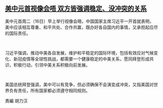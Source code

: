 <!--1637027460000-->
[美中元首视像会唔    双方皆强调稳定、没冲突的关系](https://www.rfa.org/mandarin/yataibaodao/junshiwaijiao/ql1-11152021205117.html)
------

<p>美中元首周二（16日）早上举行视像会晤，中国国家主席习近平一开首就表明，美中应该相互尊重、和平共处、合作共赢，既办好各自国内的事情，又承担起应尽的国际责任。</p><p> </p><p>习近平强调，推动中美各自发展，维护和平稳定的国际环境，包括有效应对气候变化、新冠疫情等全球性挑战，都需要一个健康稳定的中美关系，愿同拜登形成共识，积极行动，引领中美关系积极向前发展。</p><p> </p><p>美国总统拜登强调，美中可以有竞争，但必须确保不会演变成冲突，又指美国对世界负有责任，所有国家都必须遵守相同规则。</p><p></p><p></p><p>責編 胡力汉</p>
